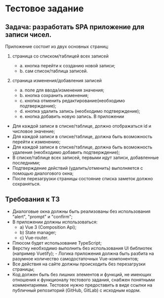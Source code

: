 # Тестовое задание

## Задача: разработать SPA приложение для записи чисел.

Приложение состоит из двух основных страниц:

1. страница со списком/таблицей всех записей

   - a. кнопка перейти к созданию новой записи;
   - b. сам список/таблица записей.

2. страница изменения/добавления записей

   - a. поле для ввода/изменения значения;
   - b. кнопка сохранить изменения;
   - c. кнопка отменить редактирование(необходимо подтверждение);
   - d. кнопка удалить запись (необходимо подтверждение);
   - e. кнопка добавить новую запись.
     В приложении

- Для каждой записи в списке/таблице, должно отображаться id и числовое значение;
- Для каждой записи в списке/таблице, должна быть возможность перейти к изменению;
- Для каждой записи в списке/таблице, должна быть возможность удаления (необходимо добавить подтверждение);
- В списке/таблице всех записей, первыми идут записи, добавленные последними;
- Подтверждение действий (удалить/отменить) выполняется с помощью диалогового окна;
- После перезагрузки страницы состояние списка заметок должно сохраняться.

## Требования к ТЗ

- Диалоговые окна должны быть реализованы без использования "alert", "prompt" и "confirm";
- В приложении должны использоваться:
  - a) Vue 3 (Composition Api);
  - b) State manager;
  - c) Vue-router.
- Плюсом будет использование TypeScript;
- Верстку необходимо выполнить без использования UI библиотек (например Vuetify); - Логика приложения должна быть разбита на разумное количество самодостаточных Vue-компонентов;
- Все действия на сайте должны происходить без перезагрузки страницы;
- Код должен быть без лишних элементов и функций, не имеющих отношения к функционалу тестового задания, снабжен понятными комментариями.
  Тестовое нужно предоставить в виде ссылки на публичный репозиторий (GitHub, GitLab) с исходным кодом.
